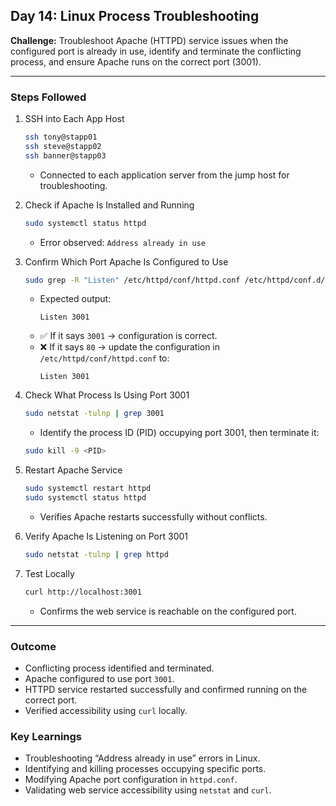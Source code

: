 ## Day 14: Linux Process Troubleshooting

**Challenge:** Troubleshoot Apache (HTTPD) service issues when the configured port is already in use, identify and terminate the conflicting process, and ensure Apache runs on the correct port (3001).

---

### Steps Followed

1. SSH into Each App Host
   ```bash
   ssh tony@stapp01
   ssh steve@stapp02
   ssh banner@stapp03
   ```
   - Connected to each application server from the jump host for troubleshooting.

2. Check if Apache Is Installed and Running
   ```bash
   sudo systemctl status httpd
   ```
   - Error observed: `Address already in use`

3. Confirm Which Port Apache Is Configured to Use
   ```bash
   sudo grep -R "Listen" /etc/httpd/conf/httpd.conf /etc/httpd/conf.d/
   ```
   - Expected output:  
     ```
     Listen 3001
     ```
   - ✅ If it says `3001` → configuration is correct.  
   - ❌ If it says `80` → update the configuration in `/etc/httpd/conf/httpd.conf` to:
     ```
     Listen 3001
     ```

4. Check What Process Is Using Port 3001
   ```bash
   sudo netstat -tulnp | grep 3001
   ```
   - Identify the process ID (PID) occupying port 3001, then terminate it:
   ```bash
   sudo kill -9 <PID>
   ```

5. Restart Apache Service
   ```bash
   sudo systemctl restart httpd
   sudo systemctl status httpd
   ```
   - Verifies Apache restarts successfully without conflicts.

6. Verify Apache Is Listening on Port 3001
   ```bash
   sudo netstat -tulnp | grep httpd
   ```

7. Test Locally
   ```bash
   curl http://localhost:3001
   ```
   - Confirms the web service is reachable on the configured port.

---

### Outcome
- Conflicting process identified and terminated.  
- Apache configured to use port `3001`.  
- HTTPD service restarted successfully and confirmed running on the correct port.  
- Verified accessibility using `curl` locally.

### Key Learnings
- Troubleshooting “Address already in use” errors in Linux.  
- Identifying and killing processes occupying specific ports.  
- Modifying Apache port configuration in `httpd.conf`.  
- Validating web service accessibility using `netstat` and `curl`.
